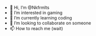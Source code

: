 - 👋 Hi, I’m @Nkfrmlts
- 👀 I’m interested in gaming
- 🌱 I’m currently learning coding
- 💞️ I’m looking to collaborate on someone
- 📫 How to reach me (wait)

<!---
Nkfrmlts/Nkfrmlts is a ✨ special ✨ repository because its `README.md` (this file) appears on your GitHub profile.
You can click the Preview link to take a look at your changes.
--->
